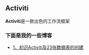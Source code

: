 ## Activiti

**Activiti**是一款出色的工作流框架

### 下面是我的一些博客 ####

- [1、初识Activiti及23张数据表的创建](https://blog.csdn.net/qq_41749698/article/details/80236216)
